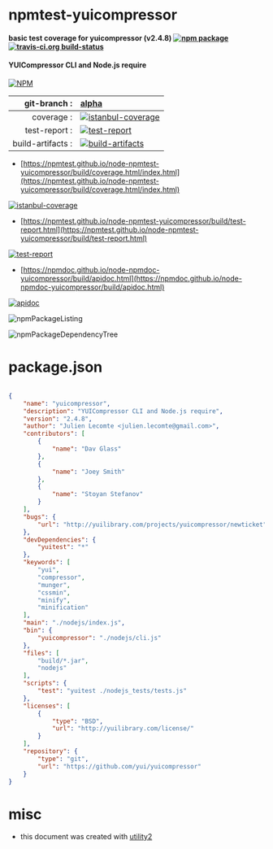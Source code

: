 # npmtest-yuicompressor

#### basic test coverage for  yuicompressor (v2.4.8)  [![npm package](https://img.shields.io/npm/v/npmtest-yuicompressor.svg?style=flat-square)](https://www.npmjs.org/package/npmtest-yuicompressor) [![travis-ci.org build-status](https://api.travis-ci.org/npmtest/node-npmtest-yuicompressor.svg)](https://travis-ci.org/npmtest/node-npmtest-yuicompressor)

#### YUICompressor CLI and Node.js require

[![NPM](https://nodei.co/npm/yuicompressor.png?downloads=true&downloadRank=true&stars=true)](https://www.npmjs.com/package/yuicompressor)

| git-branch : | [alpha](https://github.com/npmtest/node-npmtest-yuicompressor/tree/alpha)|
|--:|:--|
| coverage : | [![istanbul-coverage](https://npmtest.github.io/node-npmtest-yuicompressor/build/coverage.badge.svg)](https://npmtest.github.io/node-npmtest-yuicompressor/build/coverage.html/index.html)|
| test-report : | [![test-report](https://npmtest.github.io/node-npmtest-yuicompressor/build/test-report.badge.svg)](https://npmtest.github.io/node-npmtest-yuicompressor/build/test-report.html)|
| build-artifacts : | [![build-artifacts](https://npmtest.github.io/node-npmtest-yuicompressor/glyphicons_144_folder_open.png)](https://github.com/npmtest/node-npmtest-yuicompressor/tree/gh-pages/build)|

- [https://npmtest.github.io/node-npmtest-yuicompressor/build/coverage.html/index.html](https://npmtest.github.io/node-npmtest-yuicompressor/build/coverage.html/index.html)

[![istanbul-coverage](https://npmtest.github.io/node-npmtest-yuicompressor/build/screenCapture.buildCi.browser.%252Ftmp%252Fbuild%252Fcoverage.lib.html.png)](https://npmtest.github.io/node-npmtest-yuicompressor/build/coverage.html/index.html)

- [https://npmtest.github.io/node-npmtest-yuicompressor/build/test-report.html](https://npmtest.github.io/node-npmtest-yuicompressor/build/test-report.html)

[![test-report](https://npmtest.github.io/node-npmtest-yuicompressor/build/screenCapture.buildCi.browser.%252Ftmp%252Fbuild%252Ftest-report.html.png)](https://npmtest.github.io/node-npmtest-yuicompressor/build/test-report.html)

- [https://npmdoc.github.io/node-npmdoc-yuicompressor/build/apidoc.html](https://npmdoc.github.io/node-npmdoc-yuicompressor/build/apidoc.html)

[![apidoc](https://npmdoc.github.io/node-npmdoc-yuicompressor/build/screenCapture.buildCi.browser.%252Ftmp%252Fbuild%252Fapidoc.html.png)](https://npmdoc.github.io/node-npmdoc-yuicompressor/build/apidoc.html)

![npmPackageListing](https://npmtest.github.io/node-npmtest-yuicompressor/build/screenCapture.npmPackageListing.svg)

![npmPackageDependencyTree](https://npmtest.github.io/node-npmtest-yuicompressor/build/screenCapture.npmPackageDependencyTree.svg)



# package.json

```json

{
    "name": "yuicompressor",
    "description": "YUICompressor CLI and Node.js require",
    "version": "2.4.8",
    "author": "Julien Lecomte <julien.lecomte@gmail.com>",
    "contributors": [
        {
            "name": "Dav Glass"
        },
        {
            "name": "Joey Smith"
        },
        {
            "name": "Stoyan Stefanov"
        }
    ],
    "bugs": {
        "url": "http://yuilibrary.com/projects/yuicompressor/newticket"
    },
    "devDependencies": {
        "yuitest": "*"
    },
    "keywords": [
        "yui",
        "compressor",
        "munger",
        "cssmin",
        "minify",
        "minification"
    ],
    "main": "./nodejs/index.js",
    "bin": {
        "yuicompressor": "./nodejs/cli.js"
    },
    "files": [
        "build/*.jar",
        "nodejs"
    ],
    "scripts": {
        "test": "yuitest ./nodejs_tests/tests.js"
    },
    "licenses": [
        {
            "type": "BSD",
            "url": "http://yuilibrary.com/license/"
        }
    ],
    "repository": {
        "type": "git",
        "url": "https://github.com/yui/yuicompressor"
    }
}
```



# misc
- this document was created with [utility2](https://github.com/kaizhu256/node-utility2)
